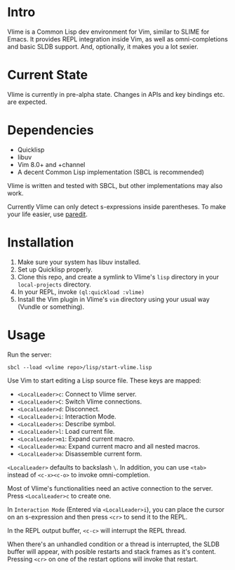 Intro
=====

Vlime is a Common Lisp dev environment for Vim, similar to SLIME for Emacs. It
provides REPL integration inside Vim, as well as omni-completions and basic
SLDB support. And, optionally, it makes you a lot sexier.

Current State
=============

Vlime is currently in pre-alpha state. Changes in APIs and key bindings etc.
are expected.

Dependencies
============

* Quicklisp
* libuv
* Vim 8.0+ and +channel
* A decent Common Lisp implementation (SBCL is recommended)

Vlime is written and tested with SBCL, but other implementations may also work.

Currently Vlime can only detect s-expressions inside parentheses. To make your
life easier, use [paredit](https://github.com/kovisoft/paredit).

Installation
============

1. Make sure your system has libuv installed.
2. Set up Quicklisp properly.
3. Clone this repo, and create a symlink to Vlime's `lisp` directory in your
   `local-projects` directory.
4. In your REPL, invoke `(ql:quickload :vlime)`
5. Install the Vim plugin in Vlime's `vim` directory using your usual way
   (Vundle or something).

Usage
=====

Run the server:

    sbcl --load <vlime repo>/lisp/start-vlime.lisp

Use Vim to start editing a Lisp source file. These keys are mapped:

* `<LocalLeader>c`: Connect to Vlime server.
* `<LocalLeader>C`: Switch Vlime connections.
* `<LocalLeader>d`: Disconnect.
* `<LocalLeader>i`: Interaction Mode.
* `<LocalLeader>s`: Describe symbol.
* `<LocalLeader>l`: Load current file.
* `<LocalLeader>m1`: Expand current macro.
* `<LocalLeader>ma`: Expand current macro and all nested macros.
* `<LocalLeader>a`: Disassemble current form.

`<LocalLeader>` defaults to backslash `\`. In addition, you can use `<tab>`
instead of `<c-x><c-o>` to invoke omni-completion.

Most of Vlime's functionalities need an active connection to the server. Press
`<LocalLeader>c` to create one.

In `Interaction Mode` (Entered via `<LocalLeader>i`), you can place the cursor
on an s-expression and then press `<cr>` to send it to the REPL.

In the REPL output buffer, `<c-c>` will interrupt the REPL thread.

When there's an unhandled condition or a thread is interrupted, the SLDB
buffer will appear, with posible restarts and stack frames as it's content.
Pressing `<cr>` on one of the restart options will invoke that restart.
